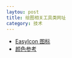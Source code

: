 ```yaml
---
laytou: post
title: 绘图相关工具类网址
category: 技术
---
```


* [EasyIcon 图标](http://www.easyicon.net/ "Markdown")
* [颜色参考](http://tool.oschina.net/commons?type=3 "Markdown")
